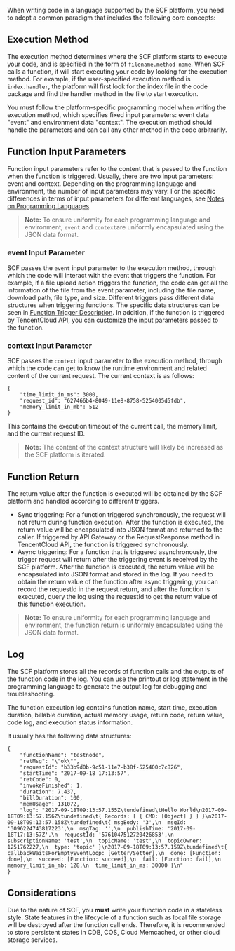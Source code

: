 When writing code in a language supported by the SCF platform, you need to adopt a common paradigm that includes the following core concepts:

## Execution Method 
The execution method determines where the SCF platform starts to execute your code, and is specified in the form of `filename.method name`. When SCF calls a function, it will start executing your code by looking for the execution method. For example, if the user-specified execution method is `index.handler`, the platform will first look for the index file in the code package and find the handler method in the file to start execution.

You must follow the platform-specific programming model when writing the execution method, which specifies fixed input parameters: event data "event" and environment data "context". The execution method should handle the parameters and can call any other method in the code arbitrarily.

## Function Input Parameters

Function input parameters refer to the content that is passed to the function when the function is triggered. Usually, there are two input parameters: event and context. Depending on the programming language and environment, the number of input parameters may vary. For the specific differences in terms of input parameters for different languages, see [Notes on Programming Languages](https://cloud.tencent.com/document/product/583/11061).
> **Note:**
> To ensure uniformity for each programming language and environment, `event` and `context`are uniformly encapsulated using the JSON data format.

### event Input Parameter
SCF passes the `event` input parameter to the execution method, through which the code will interact with the event that triggers the function.
For example, if a file upload action triggers the function, the code can get all the information of the file from the event parameter, including the file name, download path, file type, and size.
Different triggers pass different data structures when triggering functions. The specific data structures can be seen in [Function Trigger Description](https://cloud.tencent.com/document/product/583/9705). In addition, if the function is triggered by TencentCloud API, you can customize the input parameters passed to the function.

### context Input Parameter 
SCF passes the `context` input parameter to the execution method, through which the code can get to know the runtime environment and related content of the current request. The current context is as follows:
```
{
    "time_limit_in_ms": 3000, 
    "request_id": "627466b4-8049-11e8-8758-5254005d5fdb",
    "memory_limit_in_mb": 512
}
```
This contains the execution timeout of the current call, the memory limit, and the current request ID.

> **Note:**
> The content of the context structure will likely be increased as the SCF platform is iterated.

## Function Return
The return value after the function is executed will be obtained by the SCF platform and handled according to different triggers.

* Sync triggering: For a function triggered synchronously, the request will not return during function execution. After the function is executed, the return value will be encapsulated into JSON format and returned to the caller. If triggered by API Gateway or the RequestResponse method in TencentCloud API, the function is triggered synchronously.
* Async triggering: For a function that is triggered asynchronously, the trigger request will return after the triggering event is received by the SCF platform. After the function is executed, the return value will be encapsulated into JSON format and stored in the log. If you need to obtain the return value of the function after async triggering, you can record the requestId in the request return, and after the function is executed, query the log using the requestId to get the return value of this function execution.

> **Note:**
> To ensure uniformity for each programming language and environment, the function return is uniformly encapsulated using the JSON data format.

## Log
The SCF platform stores all the records of function calls and the outputs of the function code in the log. You can use the printout or log statement in the programming language to generate the output log for debugging and troubleshooting.

The function execution log contains function name, start time, execution duration, billable duration, actual memory usage, return code, return value, code log, and execution status information.

It usually has the following data structures:
```
{
    "functionName": "testnode",
    "retMsg": "\"ok\"",
    "requestId": "b33b9d0b-9c51-11e7-b38f-525400c7c826",
    "startTime": "2017-09-18 17:13:57",
    "retCode": 0,
    "invokeFinished": 1,
    "duration": 7.437,
    "billDuration": 100,
    "memUsage": 131072,
    "log": "2017-09-18T09:13:57.155Z\tundefined\tHello World\n2017-09-18T09:13:57.156Z\tundefined\t{ Records: [ { CMQ: [Object] } ] }\n2017-09-18T09:13:57.158Z\tundefined\t{ msgBody: '3',\n  msgId: '3096224743817223',\n  msgTag: '',\n  publishTime: '2017-09-18T17:13:57Z',\n  requestId: '5761047512720426853',\n  subscriptionName: 'test',\n  topicName: 'test',\n  topicOwner: 1251762227,\n  type: 'topic' }\n2017-09-18T09:13:57.159Z\tundefined\t{ callbackWaitsForEmptyEventLoop: [Getter/Setter],\n  done: [Function: done],\n  succeed: [Function: succeed],\n  fail: [Function: fail],\n  memory_limit_in_mb: 128,\n  time_limit_in_ms: 30000 }\n"
}
```

## Considerations
Due to the nature of SCF, you **must** write your function code in a stateless style. State features in the lifecycle of a function such as local file storage will be destroyed after the function call ends. Therefore, it is recommended to store persistent states in CDB, COS, Cloud Memcached, or other cloud storage services.
